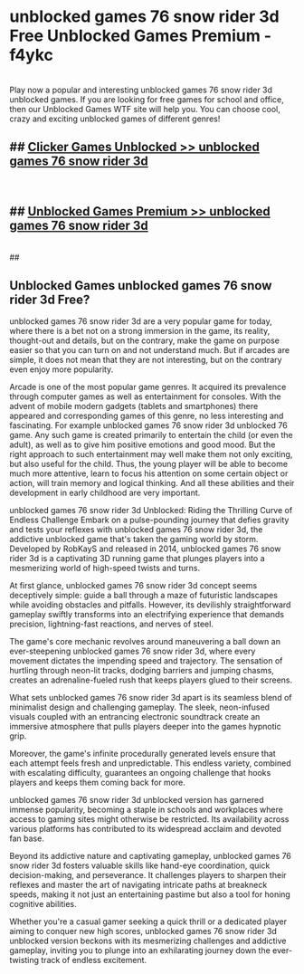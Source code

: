 # unblocked games 76 snow rider 3d  Free Unblocked Games Premium - f4ykc <br>
<br>
Play now a popular and interesting unblocked games 76 snow rider 3d unblocked games. If you are looking for free games for school and office, then our Unblocked Games WTF site will help you. You can choose cool, crazy and exciting unblocked games of different genres!


## ##  [Clicker Games Unblocked >> unblocked games 76 snow rider 3d](http://freeplayer.one?title=unblocked_games_76_snow_rider_3d&ref=UGames)
  <br>

##  ## [Unblocked Games Premium >> unblocked games 76 snow rider 3d](http://freeplayer.one?title=unblocked_games_76_snow_rider_3d&ref=UGames)
  <br>
  ##



## Unblocked Games unblocked games 76 snow rider 3d Free?

unblocked games 76 snow rider 3d are a very popular game for today, where there is a bet not on a strong immersion in the game, its reality, thought-out and details, but on the contrary, make the game on purpose easier so that you can turn on and not understand much. But if arcades are simple, it does not mean that they are not interesting, but on the contrary even enjoy more popularity.

Arcade is one of the most popular game genres. It acquired its prevalence through computer games as well as entertainment for consoles. With the advent of mobile modern gadgets (tablets and smartphones) there appeared and corresponding games of this genre, no less interesting and fascinating. For example unblocked games 76 snow rider 3d unblocked 76 game. Any such game is created primarily to entertain the child (or even the adult), as well as to give him positive emotions and good mood. But the right approach to such entertainment may well make them not only exciting, but also useful for the child. Thus, the young player will be able to become much more attentive, learn to focus his attention on some certain object or action, will train memory and logical thinking. And all these abilities and their development in early childhood are very important.

unblocked games 76 snow rider 3d Unblocked: Riding the Thrilling Curve of Endless Challenge
Embark on a pulse-pounding journey that defies gravity and tests your reflexes with unblocked games 76 snow rider 3d, the addictive unblocked game that's taken the gaming world by storm. Developed by RobKayS and released in 2014, unblocked games 76 snow rider 3d is a captivating 3D running game that plunges players into a mesmerizing world of high-speed twists and turns.

At first glance, unblocked games 76 snow rider 3d concept seems deceptively simple: guide a ball through a maze of futuristic landscapes while avoiding obstacles and pitfalls. However, its devilishly straightforward gameplay swiftly transforms into an electrifying experience that demands precision, lightning-fast reactions, and nerves of steel.

The game's core mechanic revolves around maneuvering a ball down an ever-steepening unblocked games 76 snow rider 3d, where every movement dictates the impending speed and trajectory. The sensation of hurtling through neon-lit tracks, dodging barriers and jumping chasms, creates an adrenaline-fueled rush that keeps players glued to their screens.

What sets unblocked games 76 snow rider 3d apart is its seamless blend of minimalist design and challenging gameplay. The sleek, neon-infused visuals coupled with an entrancing electronic soundtrack create an immersive atmosphere that pulls players deeper into the games hypnotic grip.

Moreover, the game's infinite procedurally generated levels ensure that each attempt feels fresh and unpredictable. This endless variety, combined with escalating difficulty, guarantees an ongoing challenge that hooks players and keeps them coming back for more.

unblocked games 76 snow rider 3d unblocked version has garnered immense popularity, becoming a staple in schools and workplaces where access to gaming sites might otherwise be restricted. Its availability across various platforms has contributed to its widespread acclaim and devoted fan base.

Beyond its addictive nature and captivating gameplay, unblocked games 76 snow rider 3d fosters valuable skills like hand-eye coordination, quick decision-making, and perseverance. It challenges players to sharpen their reflexes and master the art of navigating intricate paths at breakneck speeds, making it not just an entertaining pastime but also a tool for honing cognitive abilities.

Whether you're a casual gamer seeking a quick thrill or a dedicated player aiming to conquer new high scores, unblocked games 76 snow rider 3d unblocked version beckons with its mesmerizing challenges and addictive gameplay, inviting you to plunge into an exhilarating journey down the ever-twisting track of endless excitement.